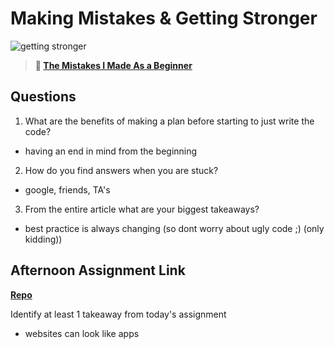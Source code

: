 # Making Mistakes & Getting Stronger

![getting stronger](https://bcw.blob.core.windows.net/public/img/lesson-images/js-bootcamp-logo.jpg)

> **📖 [The Mistakes I Made As a Beginner](https://codeworksacademy.com/fs-student-guide/resources/wk2/06-Coding-Mistakes)**

## Questions

1. What are the benefits of making a plan before starting to just write the code?
  - having an end in mind from the beginning
2. How do you find answers when you are stuck?
  - google, friends, TA's
3. From the entire article what are your biggest takeaways?
  - best practice is always changing (so dont worry about ugly code ;) (only kidding))
## Afternoon Assignment Link

**[Repo](https://github.com/HardlySalty/W2-D4-LAB.git)**

Identify at least 1 takeaway from today's assignment
 - websites can look like apps